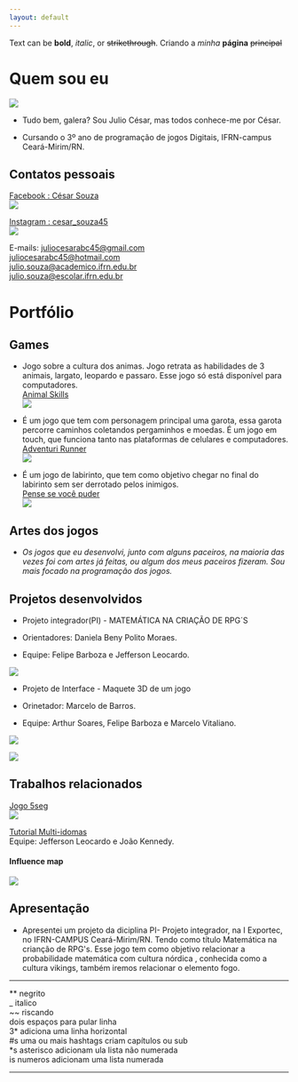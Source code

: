 ```yaml
---
layout: default
---
```


Text can be **bold**, _italic_, or ~~strikethrough~~.
Criando a _minha_ **página** ~~principal~~ 

# Quem sou eu 

  ![](cesar.png)  
  
  * Tudo bem, galera? Sou Julio César, mas todos conhece-me por César.

  * Cursando o 3º ano de programação de jogos Digitais, IFRN-campus Ceará-Mirim/RN.  
  
## Contatos pessoais  
  
  [Facebook : César Souza](https://www.facebook.com/juliocesar.oliveiradesouza.98/)  
  [![](Facebook.png)](https://www.facebook.com/juliocesar.oliveiradesouza.98/)  

  [Instagram : cesar_souza45](https://www.instagram.com/cesar_souza45/)  
  [![](instagram.png)](https://www.instagram.com/cesar_souza45/)  
  
  E-mails: juliocesarabc45@gmail.com  
           juliocesarabc45@hotmail.com  
           julio.souza@academico.ifrn.edu.br  
           julio.souza@escolar.ifrn.edu.br

  

# Portfólio

## Games  

* Jogo sobre a cultura dos animas. Jogo retrata as habilidades de 3 animais, largato, leopardo e passaro. Esse jogo só está disponível para computadores.  
[Animal Skills](https://cesarabc45.github.io/Animal%20Skills/)  
[![](jogo1.png)](https://cesarabc45.github.io/Animal%20Skills/)  

* É um jogo que tem com personagem principal uma garota, essa garota percorre caminhos coletandos pergaminhos e moedas. É um jogo em touch, que funciona tanto nas plataformas de celulares e computadores.  
[Adventuri Runner](https://cesarabc45.github.io/AdventuriRunner/)  
[![](jogo2.png)](https://cesarabc45.github.io/AdventuriRunner/)  

* É um jogo de labirinto, que tem como objetivo chegar no final do labirinto sem ser derrotado pelos inimigos.  
[Pense se você puder](https://jefferson141.github.io/Pense%20se%20voc%C3%AA%20puder/)  
[![](jogo3.png)](https://jefferson141.github.io/Pense%20se%20voc%C3%AA%20puder/)  


## Artes dos jogos 

* _Os jogos que eu desenvolvi, junto com alguns paceiros, na maioria das vezes foi com artes já feitas, ou algum dos meus paceiros fizeram. Sou mais focado na programação dos jogos._ 

## Projetos desenvolvidos 

* Projeto integrador(PI) - MATEMÁTICA NA CRIAÇÃO DE RPG´S  

* Orientadores: Daniela Beny Polito Moraes.  

* Equipe: Felipe Barboza e Jefferson Leocardo.  

![](Exportec.png)  

* Projeto de Interface - Maquete 3D de um jogo    

* Orinetador: Marcelo de Barros.  

* Equipe: Arthur Soares, Felipe Barboza e Marcelo Vitaliano.  

![](Game1.jpg)  

![](Game2.jpg)    


## Trabalhos relacionados 

[Jogo 5seg](https://cesarabc45.github.io/5seg/)    
[![](5seg1.png)](https://cesarabc45.github.io/5seg/)  

[Tutorial Multi-idomas](https://drive.google.com/open?id=0B-i9Pv-U5eQONERXWlZmZmhLQWRmVGFndzJjeHZyMWJSdjJn)  
Equipe: Jefferson Leocardo e João Kennedy.  

#### Influence map  
![](map.png)



## Apresentação  

* Apresentei um projeto da diciplina PI- Projeto integrador, na I Exportec, no  IFRN-CAMPUS Ceará-Mirim/RN. Tendo como título Matemática na crianção de RPG's. Esse jogo tem como objetivo relacionar a probabilidade matemática com cultura nórdica , conhecida como a cultura vikings, também iremos relacionar o elemento fogo.  


* * *

** negrito  
_ italico  
~~ riscando  
  dois espaços para pular linha  
3* adiciona uma linha horizontal  
#s uma ou mais hashtags criam capítulos ou sub  
*s  asterisco adicionam ula lista não numerada  
is  numeros adicionam uma lista numerada   
  
  * * *

